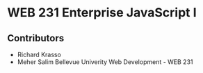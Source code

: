 # WEB 231 Enterprise JavaScript I
## Contributors
* Richard Krasso
* Meher Salim
Bellevue Univerity Web Development - WEB 231
